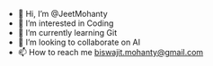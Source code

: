 - 👋 Hi, I’m @JeetMohanty
- 👀 I’m interested in Coding
- 🌱 I’m currently learning Git
- 💞️ I’m looking to collaborate on AI
- 📫 How to reach me biswajit.mohanty@gmail.com

<!---
JeetMohanty/JeetMohanty is a ✨ special ✨ repository because its `README.md` (this file) appears on your GitHub profile.
You can click the Preview link to take a look at your changes.
--->
